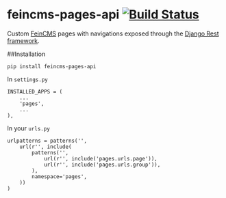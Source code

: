 # feincms-pages-api [![Build Status](https://travis-ci.org/incuna/feincms-pages-api.png?branch=master)](https://travis-ci.org/incuna/feincms-pages-api)
Custom [FeinCMS](https://github.com/feincms/feincms) pages with navigations exposed through the [Django Rest framework](https://github.com/tomchristie/django-rest-framework/tree/master).

##Installation

    pip install feincms-pages-api


In `settings.py`

    INSTALLED_APPS = (
        ...
        'pages',
        ...
    ),


In your `urls.py`

    urlpatterns = patterns('',
        url(r'', include(
            patterns('',
                url(r'', include('pages.urls.page')),
                url(r'', include('pages.urls.group')),
            ),
            namespace='pages',
        ))
    )
